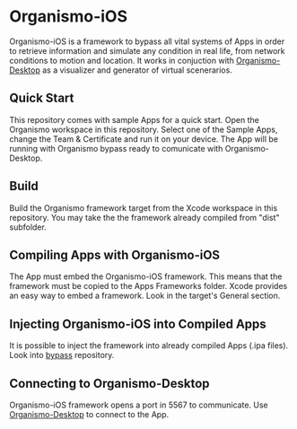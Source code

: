 # Organismo-iOS
Organismo-iOS is a framework to bypass all vital systems of Apps in order to retrieve information and simulate any condition in real life, from network conditions to motion and location. It works in conjuction with [Organismo-Desktop](https://github.com/JonGabilondoAngulo/Organismo-Desktop) as a visualizer and generator of virtual scenerarios.

## Quick Start
This repository comes with sample Apps for a quick start. Open the Organismo workspace in this repository. Select one of the Sample Apps, change the Team & Certificate and run it on your device. The App will be running with Organismo bypass ready to comunicate with Organismo-Desktop.

## Build
Build the Organismo framework target from the Xcode workspace in this repository. You may take the the framework already compiled from "dist" subfolder.

## Compiling Apps with Organismo-iOS
The App must embed the Organismo-iOS framework. This means that the framework must be copied to the Apps Frameworks folder. Xcode provides an easy way to embed a framework. Look in the target's General section.

## Injecting Organismo-iOS into Compiled Apps
It is possible to inject the framework into already compiled Apps (.ipa files). Look into [bypass](https://github.com/JonGabilondoAngulo/bypass) repository.

## Connecting to Organismo-Desktop
Organismo-iOS framework opens a port in 5567 to communicate. Use [Organismo-Desktop](https://github.com/JonGabilondoAngulo/Organismo-Desktop) to connect to the App.
